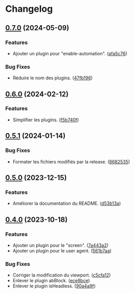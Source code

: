 # Changelog

## [0.7.0](https://github.com/regseb/playwright-ghost/compare/v0.6.0...v0.7.0) (2024-05-09)


### Features

* Ajouter un plugin pour "enable-automation". ([afa5c76](https://github.com/regseb/playwright-ghost/commit/afa5c761afbd7fca5e6201a7a84ef7bff68f13fe))


### Bug Fixes

* Réduire le nom des plugins. ([47fb196](https://github.com/regseb/playwright-ghost/commit/47fb19657215e9cb777807ef1d3e5d1f009b216e))

## [0.6.0](https://github.com/regseb/playwright-ghost/compare/v0.5.1...v0.6.0) (2024-02-12)

### Features

- Simplifier les plugins. ([f5b740f](https://github.com/regseb/playwright-ghost/commit/f5b740f69223b76eccd49447819c3eee376e5213))

## [0.5.1](https://github.com/regseb/playwright-ghost/compare/v0.5.0...v0.5.1) (2024-01-14)

### Bug Fixes

- Formater les fichiers modifiés par la release. ([8682535](https://github.com/regseb/playwright-ghost/commit/868253591253a5155cf79f3f331f8d3cc2041032))

## [0.5.0](https://github.com/regseb/playwright-ghost/compare/v0.4.0...v0.5.0) (2023-12-15)

### Features

- Améliorer la documentation du README. ([d53b13a](https://github.com/regseb/playwright-ghost/commit/d53b13a2be129fa7a00890653e7134eea67cda39))

## [0.4.0](https://github.com/regseb/playwright-ghost/compare/v0.3.9...v0.4.0) (2023-10-18)

### Features

- Ajouter un plugin pour le "screen". ([7a443a2](https://github.com/regseb/playwright-ghost/commit/7a443a21467720ccf779ea8bb33a2cab547964a3))
- Ajouter un plugin pour le user agent. ([561b7aa](https://github.com/regseb/playwright-ghost/commit/561b7aa12ceed8fe52920b6bb75d5b2ec133f8e3))

### Bug Fixes

- Corriger la modification du viewport. ([c5cfa12](https://github.com/regseb/playwright-ghost/commit/c5cfa12b0b6ae9a8ed9631d4e783112d57dc5b4a))
- Enlever le plugin abBlock. ([ece8bce](https://github.com/regseb/playwright-ghost/commit/ece8bcef928c435eb5556ccda04ac85034ee8382))
- Enlever le plugin isHeadless. ([90a4a9f](https://github.com/regseb/playwright-ghost/commit/90a4a9f10b8a33ee10705d86a9caf07ff03386bb))
